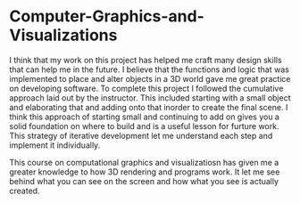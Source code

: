 # Computer-Graphics-and-Visualizations

I think that my work on this project has helped me craft many design skills that can help me in the future. I believe that the functions and logic that was implemented to place and alter objects in a 3D world gave me great practice on developing software. To complete this project I followed the cumulative approach laid out by the instructor. This included starting with a small object and elaborating that and adding onto that inorder to create the final scene.  I think this approach of starting small and continuing to add on gives you a solid foundation on where to build and is a useful lesson for furture work. This strategy of iterative development let me understand each step and implement it individually. 

This course on computational graphics and visualizatiosn has given me a greater knowledge to how 3D rendering and programs work. It let me see behind what you can see on the screen and how what you see is actually created. 
